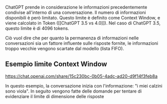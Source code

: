 ChatGPT prende in considerazione le informazioni precedentemente condivise all'interno di una conversazione. Il numero di informazioni disponibili è però limitato. Questo limite è definito come Context Window, e viene calcolato in Token ([[ChatGPT 3.5 vs 4.0]]).
Nel caso di ChatGPT 3.5, questo limite è di 4096 tokens.

Ciò vuol dire che per quanto la permanenza di informazioni nelle conversazioni sia un fattore influente sulle risposte fornite, le informazioni troppo vecchie vengono scartate dal modello (lista FIFO).

## Esempio limite Context Window
https://chat.openai.com/share/15c230bc-0b05-4adc-ad20-d9f14f3feb8a

In questo esempio, la conversazione inizia con l'informazione: "i miei calzini sono viola".
In seguito vengono fatte delle domande per tentare di evidenziare il limite di dimensione delle risposte